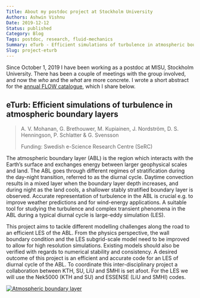 ```yaml
---
Title: About my postdoc project at Stockholm University
Authors: Ashwin Vishnu
Date: 2019-12-12
Status: published
Category: Blog
Tags: postdoc, research, fluid-mechanics
Summary: eTurb - Efficient simulations of turbulence in atmospheric boundary layers
Slug: project-eturb
---
```


Since October 1, 2019 I have been working as a postdoc at MISU, Stockholm
University. There has been a couple of meetings with the group involved, and
now the *who* and the *what* are more concrete. I wrote a short abstract for
the [annual FLOW catalogue](https://www.flow.kth.se/projects), which I share
below.

## eTurb: Efficient simulations of turbulence in atmospheric boundary layers

> A. V. Mohanan, G. Brethouwer, M. Kupiainen, J. Nordström, D. S. Henningson,
> P. Schlatter & G. Svensson
>
> Funding: Swedish e-Science Research Centre (SeRC)

The atmospheric boundary layer (ABL) is the region which interacts with the
Earth’s surface and exchanges energy between larger geophysical scales and
land. The ABL goes through different regimes of stratification during the
day-night transition, referred to as the diurnal cycle. Daytime convection
results in a mixed layer when the boundary layer depth increases, and during
night as the land cools, a shallower stably stratified boundary layer is
observed. Accurate representation of turbulence in the ABL is crucial e.g. to
improve weather predictions and for wind-energy applications. A suitable tool
for studying the turbulence and complex transient phenomena in the ABL during a
typical diurnal cycle is large-eddy simulation (LES).

This project aims to tackle different modelling challenges along the road to an
efficient LES of the ABL. From the physics perspective, the wall boundary
condition and the LES subgrid-scale model need to be improved to allow for high
resolution simulations. Existing models should also be verified with regards to
numerical stability and consistency. A desired outcome of this project is an
efficient and accurate code for an LES of diurnal cycle of the ABL. To
coordinate this inter-disciplinary project a collaboration between KTH, SU, LiU
and SMHI is set afoot. For the LES we will use the Nek5000 (KTH and SU) and
ESSENSE (LiU and SMHI) codes.

<a title="NikNaks [CC BY-SA 3.0 (https://creativecommons.org/licenses/by-sa/3.0)], via Wikimedia Commons" href="https://commons.wikimedia.org/wiki/File:Atmospheric_boundary_layer.svg"><img alt="Atmospheric boundary layer" src="https://upload.wikimedia.org/wikipedia/commons/thumb/f/f1/Atmospheric_boundary_layer.svg/512px-Atmospheric_boundary_layer.svg.png"></a>
